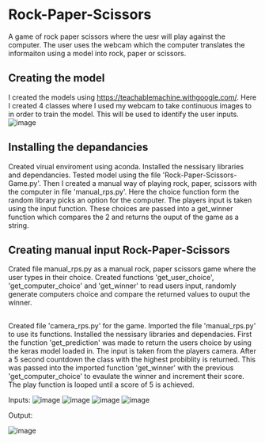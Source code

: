 # Rock-Paper-Scissors

A game of rock paper scissors where the uesr will play against the computer. The user uses the webcam which the computer translates the informaiton using a model into rock, paper or scissors. 

## Creating the model 

I created the models using https://teachablemachine.withgoogle.com/. Here I created 4 classes where I used my webcam to take continuous images to in order to train the model. This will be used to identify the user inputs. 
![image](https://user-images.githubusercontent.com/93881593/183495182-f3a96c4c-20f6-4436-8ebf-d883235f4bbc.png)

## Installing the depandancies 

Created virual enviroment using aconda. Installed the nessisary libraries and dependancies. Tested model using the file 'Rock-Paper-Scissors-Game.py'.
Then I created a manual way of playing rock, paper, scissors with the computer in file 'manual_rps.py'. Here the choice function form the random library picks an option for the computer. The players input is taken using the input function. These choices are passed into a get_winner function which compares the 2 and returns the ouput of the game as a string.

## Creating manual input Rock-Paper-Scissors

Crated file manual_rps.py as a manual rock, paper scissors game where the user types in their choice. Created functions 'get_user_choice', 'get_computer_choice' and 'get_winner' to read users input, randomly generate computers choice and compare the returned values to ouput the winner. 

## 

Created file 'camera_rps.py' for the game. Imported the file 'manual_rps.py' to use its functions. Installed the nessisary libraries and dependacies. First the function 'get_prediction' was made to return the users choice by using the keras model loaded in. The input is taken from the players camera. After a 5 second countdown the class with the highest probiblity is returned. This was passed into the imported function 'get_winner' with the previous 'get_computer_choice' to evaulate the winner and increment their score. The play function is looped until a score of 5 is achieved.

Inputs:
![image](https://user-images.githubusercontent.com/93881593/184707500-42566c4e-3bcd-4865-907e-1ac2184dd8f8.png)
![image](https://user-images.githubusercontent.com/93881593/184707628-02555853-cc3a-4ebc-bda9-5c191da8674e.png)
![image](https://user-images.githubusercontent.com/93881593/184707569-b7987eb5-8aad-41e0-a970-cd62241e4098.png)
![image](https://user-images.githubusercontent.com/93881593/184707890-22ae0e43-eba3-4abf-ac07-e8ce0867045f.png)

Output:

![image](https://user-images.githubusercontent.com/93881593/184707928-eb4446bd-f603-4c92-aea3-3a2cbc095c7c.png)
